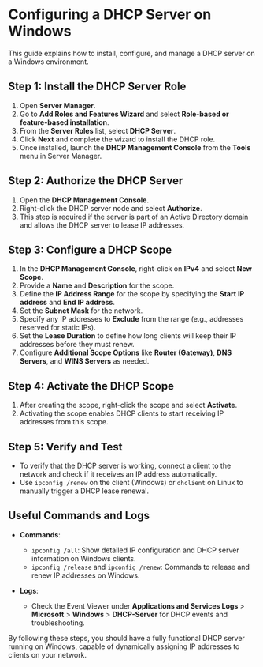 
# Configuring a DHCP Server on Windows

This guide explains how to install, configure, and manage a DHCP server on a Windows environment.

## Step 1: Install the DHCP Server Role
1. Open **Server Manager**.
2. Go to **Add Roles and Features Wizard** and select **Role-based or feature-based installation**.
3. From the **Server Roles** list, select **DHCP Server**.
4. Click **Next** and complete the wizard to install the DHCP role.
5. Once installed, launch the **DHCP Management Console** from the **Tools** menu in Server Manager.

## Step 2: Authorize the DHCP Server
1. Open the **DHCP Management Console**.
2. Right-click the DHCP server node and select **Authorize**.
3. This step is required if the server is part of an Active Directory domain and allows the DHCP server to lease IP addresses.

## Step 3: Configure a DHCP Scope
1. In the **DHCP Management Console**, right-click on **IPv4** and select **New Scope**.
2. Provide a **Name** and **Description** for the scope.
3. Define the **IP Address Range** for the scope by specifying the **Start IP address** and **End IP address**.
4. Set the **Subnet Mask** for the network.
5. Specify any IP addresses to **Exclude** from the range (e.g., addresses reserved for static IPs).
6. Set the **Lease Duration** to define how long clients will keep their IP addresses before they must renew.
7. Configure **Additional Scope Options** like **Router (Gateway)**, **DNS Servers**, and **WINS Servers** as needed.

## Step 4: Activate the DHCP Scope
1. After creating the scope, right-click the scope and select **Activate**.
2. Activating the scope enables DHCP clients to start receiving IP addresses from this scope.

## Step 5: Verify and Test
- To verify that the DHCP server is working, connect a client to the network and check if it receives an IP address automatically.
- Use `ipconfig /renew` on the client (Windows) or `dhclient` on Linux to manually trigger a DHCP lease renewal.

## Useful Commands and Logs
- **Commands**:
  - `ipconfig /all`: Show detailed IP configuration and DHCP server information on Windows clients.
  - `ipconfig /release` and `ipconfig /renew`: Commands to release and renew IP addresses on Windows.
  
- **Logs**:
  - Check the Event Viewer under **Applications and Services Logs** > **Microsoft** > **Windows** > **DHCP-Server** for DHCP events and troubleshooting.

By following these steps, you should have a fully functional DHCP server running on Windows, capable of dynamically assigning IP addresses to clients on your network.
